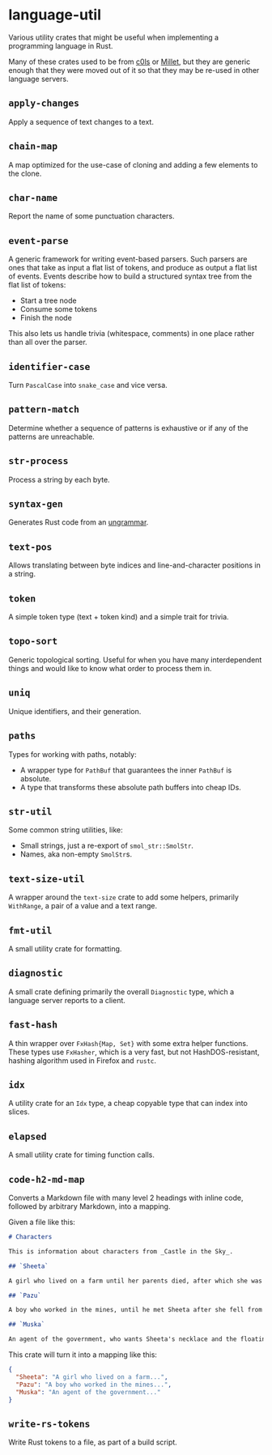 # language-util

Various utility crates that might be useful when implementing a programming language in Rust.

Many of these crates used to be from [c0ls][] or [Millet][], but they are generic enough that they were moved out of it so that they may be re-used in other language servers.

## `apply-changes`

Apply a sequence of text changes to a text.

## `chain-map`

A map optimized for the use-case of cloning and adding a few elements to the clone.

## `char-name`

Report the name of some punctuation characters.

## `event-parse`

A generic framework for writing event-based parsers. Such parsers are ones that take as input a flat list of tokens, and produce as output a flat list of events. Events describe how to build a structured syntax tree from the flat list of tokens:

- Start a tree node
- Consume some tokens
- Finish the node

This also lets us handle trivia (whitespace, comments) in one place rather than all over the parser.

## `identifier-case`

Turn `PascalCase` into `snake_case` and vice versa.

## `pattern-match`

Determine whether a sequence of patterns is exhaustive or if any of the patterns are unreachable.

## `str-process`

Process a string by each byte.

## `syntax-gen`

Generates Rust code from an [ungrammar][].

## `text-pos`

Allows translating between byte indices and line-and-character positions in a string.

## `token`

A simple token type (text + token kind) and a simple trait for trivia.

## `topo-sort`

Generic topological sorting. Useful for when you have many interdependent things and would like to know what order to process them in.

## `uniq`

Unique identifiers, and their generation.

## `paths`

Types for working with paths, notably:

- A wrapper type for `PathBuf` that guarantees the inner `PathBuf` is absolute.
- A type that transforms these absolute path buffers into cheap IDs.

## `str-util`

Some common string utilities, like:

- Small strings, just a re-export of `smol_str::SmolStr`.
- Names, aka non-empty `SmolStr`s.

## `text-size-util`

A wrapper around the `text-size` crate to add some helpers, primarily `WithRange`, a pair of a value and a text range.

## `fmt-util`

A small utility crate for formatting.

## `diagnostic`

A small crate defining primarily the overall `Diagnostic` type, which a language server reports to a client.

## `fast-hash`

A thin wrapper over `FxHash{Map, Set}` with some extra helper functions. These types use `FxHasher`, which is a very fast, but not HashDOS-resistant, hashing algorithm used in Firefox and `rustc`.

## `idx`

A utility crate for an `Idx` type, a cheap copyable type that can index into slices.

## `elapsed`

A small utility crate for timing function calls.

## `code-h2-md-map`

Converts a Markdown file with many level 2 headings with inline code, followed by arbitrary Markdown, into a mapping.

Given a file like this:

```md
# Characters

This is information about characters from _Castle in the Sky_.

## `Sheeta`

A girl who lived on a farm until her parents died, after which she was abducted by the government. She fell out of their airship, and was saved by her magic necklace and a boy, Pazu.

## `Pazu`

A boy who worked in the mines, until he met Sheeta after she fell from the sky. They then went on an adventure to the titular castle and defeated their enemy, Muska.

## `Muska`

An agent of the government, who wants Sheeta's necklace and the floating castle's power.
```

This crate will turn it into a mapping like this:

```json
{
  "Sheeta": "A girl who lived on a farm...",
  "Pazu": "A boy who worked in the mines...",
  "Muska": "An agent of the government..."
}
```

## `write-rs-tokens`

Write Rust tokens to a file, as part of a build script.

[c0ls]: https://github.com/azdavis/c0ls
[millet]: https://github.com/azdavis/millet
[ungrammar]: https://github.com/rust-analyzer/ungrammar
